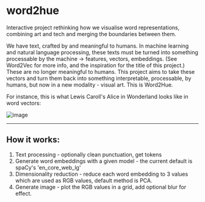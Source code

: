 # word2hue
Interactive project rethinking how we visualise word representations, combining art and tech and merging the boundaries between them. 

We have text, crafted by and meaningful to humans. In machine learning and natural language processing, these texts must be turned into something processable by the machine -> features, vectors, embeddings. (See Word2Vec for more info, and the inspiration for the title of this project.) These are no longer meaningful to humans. This project aims to take these vectors and turn them back into something interpretable, processable, by humans, but now in a new modality - visual art. This is Word2Hue. 

For instance, this is what Lewis Caroll's Alice in Wonderland looks like in word vectors: 

![image](https://github.com/user-attachments/assets/e027fbfd-669b-4cd5-a90b-7c029aa06768)

---
## How it works:
1. Text processing - optionally clean punctuation, get tokens
2. Generate word embeddings with a given model - the current default is spaCy's 'en_core_web_lg'
3. Dimensionality reduction - reduce each word embedding to 3 values which are used as RGB values, default method is PCA.
4. Generate image - plot the RGB values in a grid, add optional blur for effect. 

